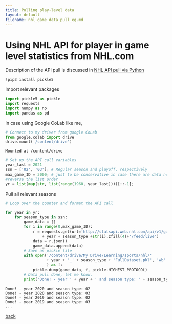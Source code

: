 ```yaml
---
title: Pulling play-level data
layout: default 
filename: nhl_game_data_pull_eg.md
--- 
```


# Using NHL API for player in game level statistics from NHL.com
Description of the API pull is discussed in [NHL API pull via Python](https://gitlab.com/dword4/nhlapi)


```python
!pip3 install pickle5
```

Import relevant packages


```python
import pickle5 as pickle
import requests
import numpy as np 
import pandas as pd 
```

 In case using Google CoLab like me,


```python
# Connect to my driver from google CoLab
from google.colab import drive
drive.mount('/content/drive')
```

    Mounted at /content/drive
    


```python
# Set up the API call variables
year_last = 2021
ssn = ['02', '03']; # Regular season and playoff, respectively
max_game_ID = 3000; # just to be conservative in case there are data not accounted
#reverse the list order
yr = list(map(str, list(range(1960, year_last))))[::-1]; 
```

Pull all relevant seasons

```python
# Loop over the counter and format the API call

for year in yr:
    for season_type in ssn:
        game_data = []
        for i in range(0,max_game_ID):
            r = requests.get(url='http://statsapi.web.nhl.com/api/v1/game/'
                + year + season_type +str(i).zfill(4)+'/feed/live')
            data = r.json()
            game_data.append(data)
        # Save as pickle file
        with open('/content/drive/My Drive/Learning/sports/nhl/' 
                  + year + '_' + season_type + 'FullDataset.pkl', 'wb'
                  ) as f:
            pickle.dump(game_data, f, pickle.HIGHEST_PROTOCOL)
        # Data pull done, let me know.
        print('Done! - year ' + year + ' and season type: ' + season_type)
```

    Done! - year 2020 and season type: 02
    Done! - year 2020 and season type: 03
    Done! - year 2019 and season type: 02
    Done! - year 2019 and season type: 03
    ...

[back](/collection_index.md)